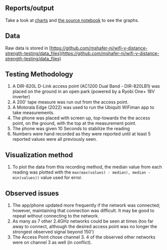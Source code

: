 ## Reports/output

Take a look at [charts](charts.html) and [the source notebook](notebook.html) to see the graphs.

## Data

Raw data is stored in [https://github.com/mshafer-ni/wifi-v-distance-strength-testing/data_files](https://github.com/mshafer-ni/wifi-v-distance-strength-testing/data_files)

## Testing Methodology

1. A DIR-820L D-Link access point (AC1200 Dual Band - DIR-820LB1) was placed on the ground in an open park (powered by a Ryobi One+ 18V inverter)
1. A 200' tape measure was run out from the access point.
1. A Motorala Edge (2022) was used to run the Ubiquiti WiFiman app to take measurements.
1. The phone was placed with screen up, top-towards the the access point, on the ground, with the top at the measurement point.
1. The phone was given 10 Seconds to stabilize the reading
1. Numbers were hand recorded as they were reported until at least 5 reported values were all previously seen.

## Visualization method

1. To plot the data from this recording method, the median value from each reading was plotted with the `max(max(values) - median), median - min(values))` value used for error.



## Observed issues

1. The app/phone updated more frequently if the network was connected; however, maintaining that connection was difficult. It may be good to repeat without connecting to the network.
1. As many as 7 other 2.4GHz networks could be seen at times (too far away to connect, although the desired access point was no longer the strongest observed signal beyond 150')
1. The Access Point chose channel 3. 4 of the observed other networks were on channel 3 as well (in conflict).
